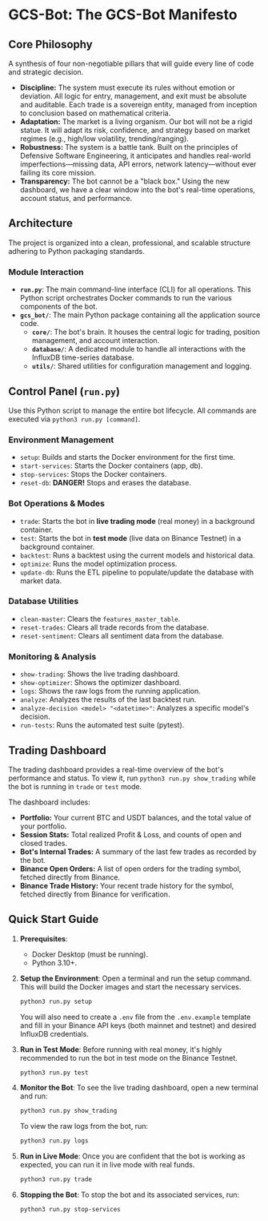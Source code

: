 # GCS-Bot: The GCS-Bot Manifesto

## Core Philosophy
A synthesis of four non-negotiable pillars that will guide every line of code and strategic decision.

*   **Discipline:** The system must execute its rules without emotion or deviation. All logic for entry, management, and exit must be absolute and auditable. Each trade is a sovereign entity, managed from inception to conclusion based on mathematical criteria.
*   **Adaptation:** The market is a living organism. Our bot will not be a rigid statue. It will adapt its risk, confidence, and strategy based on market regimes (e.g., high/low volatility, trending/ranging).
*   **Robustness:** The system is a battle tank. Built on the principles of Defensive Software Engineering, it anticipates and handles real-world imperfections—missing data, API errors, network latency—without ever failing its core mission.
*   **Transparency:** The bot cannot be a "black box." Using the new dashboard, we have a clear window into the bot's real-time operations, account status, and performance.

## Architecture

The project is organized into a clean, professional, and scalable structure adhering to Python packaging standards.

### Module Interaction

*   **`run.py`**: The main command-line interface (CLI) for all operations. This Python script orchestrates Docker commands to run the various components of the bot.
*   **`gcs_bot/`**: The main Python package containing all the application source code.
    *   **`core/`**: The bot's brain. It houses the central logic for trading, position management, and account interaction.
    *   **`database/`**: A dedicated module to handle all interactions with the InfluxDB time-series database.
    *   **`utils/`**: Shared utilities for configuration management and logging.

## Control Panel (`run.py`)

Use this Python script to manage the entire bot lifecycle. All commands are executed via `python3 run.py [command]`.

### Environment Management
*   `setup`: Builds and starts the Docker environment for the first time.
*   `start-services`: Starts the Docker containers (app, db).
*   `stop-services`: Stops the Docker containers.
*   `reset-db`: **DANGER!** Stops and erases the database.

### Bot Operations & Modes
*   `trade`: Starts the bot in **live trading mode** (real money) in a background container.
*   `test`: Starts the bot in **test mode** (live data on Binance Testnet) in a background container.
*   `backtest`: Runs a backtest using the current models and historical data.
*   `optimize`: Runs the model optimization process.
*   `update-db`: Runs the ETL pipeline to populate/update the database with market data.

### Database Utilities
*   `clean-master`: Clears the `features_master_table`.
*   `reset-trades`: Clears all trade records from the database.
*   `reset-sentiment`: Clears all sentiment data from the database.

### Monitoring & Analysis
*   `show-trading`: Shows the live trading dashboard.
*   `show-optimizer`: Shows the optimizer dashboard.
*   `logs`: Shows the raw logs from the running application.
*   `analyze`: Analyzes the results of the last backtest run.
*   `analyze-decision <model> "<datetime>"`: Analyzes a specific model's decision.
*   `run-tests`: Runs the automated test suite (pytest).

## Trading Dashboard

The trading dashboard provides a real-time overview of the bot's performance and status. To view it, run `python3 run.py show_trading` while the bot is running in `trade` or `test` mode.

The dashboard includes:
*   **Portfolio:** Your current BTC and USDT balances, and the total value of your portfolio.
*   **Session Stats:** Total realized Profit & Loss, and counts of open and closed trades.
*   **Bot's Internal Trades:** A summary of the last few trades as recorded by the bot.
*   **Binance Open Orders:** A list of open orders for the trading symbol, fetched directly from Binance.
*   **Binance Trade History:** Your recent trade history for the symbol, fetched directly from Binance for verification.

## Quick Start Guide

1.  **Prerequisites**:
    *   Docker Desktop (must be running).
    *   Python 3.10+.

2.  **Setup the Environment**:
    Open a terminal and run the setup command. This will build the Docker images and start the necessary services.
    ```bash
    python3 run.py setup
    ```
    You will also need to create a `.env` file from the `.env.example` template and fill in your Binance API keys (both mainnet and testnet) and desired InfluxDB credentials.

3.  **Run in Test Mode**:
    Before running with real money, it's highly recommended to run the bot in test mode on the Binance Testnet.
    ```bash
    python3 run.py test
    ```

4.  **Monitor the Bot**:
    To see the live trading dashboard, open a new terminal and run:
    ```bash
    python3 run.py show_trading
    ```
    To view the raw logs from the bot, run:
    ```bash
    python3 run.py logs
    ```

5.  **Run in Live Mode**:
    Once you are confident that the bot is working as expected, you can run it in live mode with real funds.
    ```bash
    python3 run.py trade
    ```

6.  **Stopping the Bot**:
    To stop the bot and its associated services, run:
    ```bash
    python3 run.py stop-services
    ```
